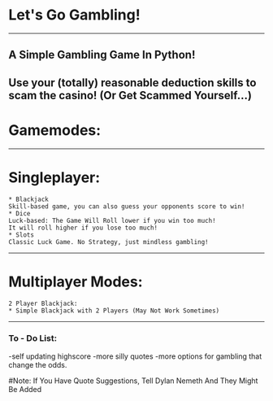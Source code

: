 # Let's Go Gambling!
-------------------------
## A Simple Gambling Game In Python!
Use your (totally) reasonable deduction skills to scam the casino!
(Or Get Scammed Yourself...)
---------
# Gamemodes:
-------
# Singleplayer:

    * Blackjack
    Skill-based game, you can also guess your opponents score to win!
    * Dice
    Luck-based: The Game Will Roll lower if you win too much!
    It will roll higher if you lose too much!
    * Slots
    Classic Luck Game. No Strategy, just mindless gambling!
-----------
# Multiplayer Modes:
    2 Player Blackjack:
    * Simple Blackjack with 2 Players (May Not Work Sometimes)
---------

### To - Do List:
-self updating highscore
-more silly quotes
-more options for gambling that change the odds.

#Note: If You Have Quote Suggestions, Tell Dylan Nemeth And They Might Be Added